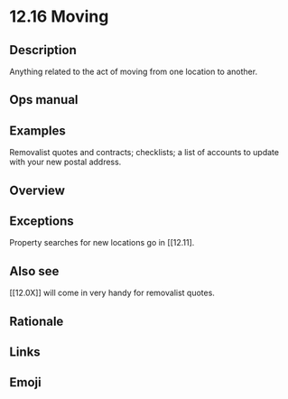 # 12.16 Moving

## Description

Anything related to the act of moving from one location to another.

## Ops manual

## Examples

Removalist quotes and contracts; checklists; a list of accounts to update with your new postal address.

## Overview

## Exceptions

Property searches for new locations go in [[12.11].

## Also see

[[12.0X]] will come in very handy for removalist quotes.

## Rationale

## Links

## Emoji
